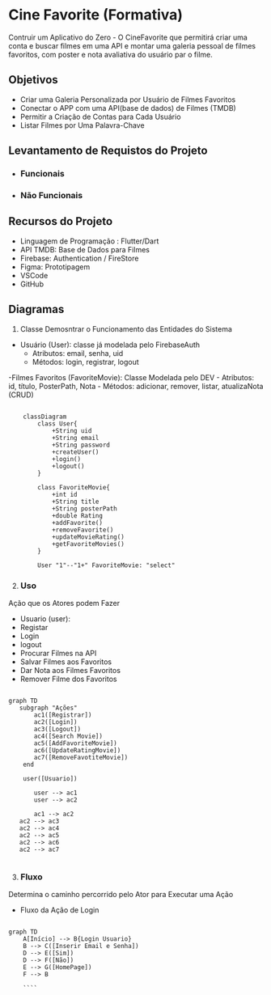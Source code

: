 # Cine Favorite (Formativa)
Contruir um Aplicativo do Zero - O CineFavorite que permitirá criar uma conta e buscar filmes em uma API e montar uma galeria pessoal de filmes favoritos, com poster e nota avaliativa do usuário par o filme.

## Objetivos
- Criar uma Galeria Personalizada por Usuário de Filmes Favoritos
- Conectar o APP com uma API(base de dados) de Filmes (TMDB)
- Permitir a Criação de Contas para Cada Usuário
- Listar Filmes por Uma Palavra-Chave

## Levantamento de Requistos do Projeto
- ### Funcionais

- ### Não Funcionais

## Recursos do Projeto
- Linguagem de Programação : Flutter/Dart
- API TMDB: Base de Dados para Filmes
- Firebase: Authentication / FireStore
- Figma: Prototipagem 
- VSCode
- GitHub

## Diagramas
1. Classe
Demosntrar o Funcionamento das Entidades do Sistema

- Usuário (User): classe já modelada pelo FirebaseAuth
    - Atributos: email, senha, uid
    - Métodos: login, registrar, logout

-Filmes Favoritos (FavoriteMovie): Classe Modelada pelo DEV
    - Atributos: id, título, PosterPath, Nota
    - Métodos: adicionar, remover, listar, atualizaNota (CRUD)

```mermaid
    
    classDiagram
        class User{
            +String uid
            +String email
            +String password
            +createUser()
            +login()
            +logout()
        }

        class FavoriteMovie{
            +int id
            +String title
            +String posterPath
            +double Rating
            +addFavorite()
            +removeFavorite()
            +updateMovieRating()
            +getFavoriteMovies()
        }

        User "1"--"1+" FavoriteMovie: "select"
```

2. ### Uso
Ação que os Atores podem Fazer
- Usuario (user):
 - Registar
 - Login
 - logout
 - Procurar Filmes na API
 - Salvar Filmes aos Favoritos
 - Dar Nota aos Filmes Favoritos
 - Remover Filme dos Favoritos

 ```mermaid

graph TD
    subgraph "Ações"
        ac1([Registrar])
        ac2([Login])
        ac3([Logout])
        ac4([Search Movie])
        ac5([AddFavoriteMovie])
        ac6([UpdateRatingMovie])
        ac7([RemoveFavotiteMovie])
     end

     user([Usuario])

        user --> ac1
        user --> ac2

        ac1 --> ac2
    ac2 --> ac3
    ac2 --> ac4
    ac2 --> ac5
    ac2 --> ac6
    ac2 --> ac7


```

3. ### Fluxo
Determina o caminho percorrido pelo Ator para Executar uma Ação

- Fluxo da Ação de Login

```mermaid

graph TD
    A[Início] --> B{Login Usuario}
    B --> C([Inserir Email e Senha])
    D --> E([Sim])
    D --> F([Não])
    E --> G([HomePage])
    F --> B
    
    ````